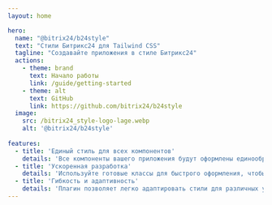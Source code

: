 ```yaml
---
layout: home

hero:
  name: "@bitrix24/b24style"
  text: "Стили Битрикс24 для Tailwind CSS"
  tagline: "Создавайте приложения в стиле Битрикс24"
  actions:
    - theme: brand
      text: Начало работы
      link: /guide/getting-started
    - theme: alt
      text: GitHub
      link: https://github.com/bitrix24/b24style
  image:
    src: /bitrix24_style-logo-lage.webp
    alt: '@bitrix24/b24style'
  
features:
  - title: 'Единый стиль для всех компонентов'
    details: 'Все компоненты вашего приложения будут оформлены единообразно, в соответствии со стандартами Битрикс24'
  - title: 'Ускоренная разработка'
    details: 'Используйте готовые классы для быстрого оформления, чтобы уделять больше времени функциональности вашего приложения'
  - title: 'Гибкость и адаптивность'
    details: 'Плагин позволяет легко адаптировать стили для различных устройств и экранов, сохраняя единый визуальный язык Битрикс24'
---
```



